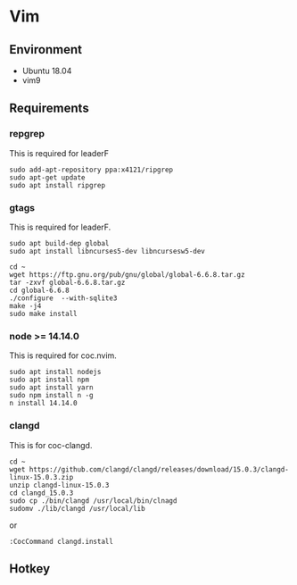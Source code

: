 # Vim

## Environment

* Ubuntu 18.04
* vim9

## Requirements

### repgrep

This is required for leaderF

```{bash}
sudo add-apt-repository ppa:x4121/ripgrep
sudo apt-get update
sudo apt install ripgrep
```

### gtags

This is required for leaderF.

```{bash}
sudo apt build-dep global
sudo apt install libncurses5-dev libncursesw5-dev

cd ~
wget https://ftp.gnu.org/pub/gnu/global/global-6.6.8.tar.gz
tar -zxvf global-6.6.8.tar.gz
cd global-6.6.8
./configure  --with-sqlite3
make -j4
sudo make install
```

### node >= 14.14.0

This is required for coc.nvim.

```{bash}
sudo apt install nodejs 
sudo apt install npm
sudo apt install yarn
sudo npm install n -g
n install 14.14.0
```

### clangd

This is  for coc-clangd.

```{bash}
cd ~
wget https://github.com/clangd/clangd/releases/download/15.0.3/clangd-linux-15.0.3.zip
unzip clangd-linux-15.0.3
cd clangd_15.0.3
sudo cp ./bin/clangd /usr/local/bin/clnagd
sudomv ./lib/clangd /usr/local/lib
```

or

`:CocCommand clangd.install`


## Hotkey

